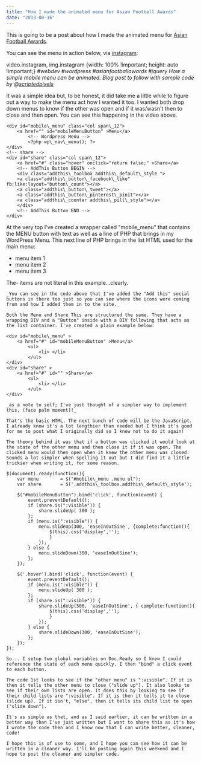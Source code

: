 ```yaml
---
title: "How I made the animated menu for Asian Football Awards"
date: "2013-08-16"
---
```


This is going to be a post about how I made the animated menu for [Asian Football Awards](https://www.asianfootballawards.co.uk "Asian Football Awards").

You can see the menu in action below, via [instagram](https://instagram.com/scriptedpixels):

video.instagram, img.instagram {width: 100% !important; height: auto !important;}
_#webdev #wordpress #asianfootballawards #jquery How a simple mobile menu can be animated. Blog post to follow with sample code by @[scriptedpixels](https://instagram.com/scriptedpixels)_

It was a simple idea but, to be honest, it did take me a little while to figure out a way to make the menu act how I wanted it too. I wanted both drop down menus to know if the other was open and if it was/wasn't then to close and then open. You can see this happening in the video above.

<!-- mobile menu -->
	<div id="mobile\_menu" class="col span\_12">
		<a href="" id="mobileMenuButton" >Menu</a>
			<!-- Wordpress Menu -->
			<?php wp\_nav\_menu(); ?>
	</div>
	<!-- share -->
	<div id="share" class="col span\_12">
		<a href="#" class="hover" onclick="return false;" >Share</a>
		<!-- AddThis Button BEGIN -->
		<div class="addthis\_toolbox addthis\_default\_style ">
		<a class="addthis\_button\_facebook\_like" fb:like:layout="button\_count"></a>
		<a class="addthis\_button\_tweet"></a>
		<a class="addthis\_button\_pinterest\_pinit"></a>
		<a class="addthis\_counter addthis\_pill\_style"></a>
		</div>
		<!-- AddThis Button END -->
	</div>

At the very top I've created a wrapper called "mobile\_menu" that contains the MENU button with text as well as a line of PHP that brings in my WordPress Menu. This next line of PHP brings in the list HTML used for the main menu:

<?php wp\_nav\_menu(); ?>

<div class="menu">
<ul>
<li> menu item 1 </li>
<li> menu item 2 </li>
<li> menu item 3 </li>
</ul>
</div>

The- items are not literal in this example...clearly.

    _You can see in the code above that I've added the "Add this" social buttons in there too just so you can see where the icons were coming from and how I added them in to the site._

    Both the Menu and Share This are structured the same. They have a wrapping DIV and a "Button" inside with a DIV following that acts as the list container. I've created a plain example below:

    <div id="mobile\_menu" >
        <a href="#" id="mobileMenuButton" >Menu</a>
            <ul>
                <li> </li>
            </ul>
    </div>
    <div id="share" >
        <a href="#" id="" >Share</a>
            <ul>
                <li> </li>
            </ul>
    </div>

    _as a note to self; I've just thought of a simpler way to implement this, (face palm moment)!_

    That's the basic HTML. The next bunch of code will be the JavaScript. I already know it's a lot lengthier than needed but I think it's good for me to post what I originally did so I know not to do it again!

    The theory behind it was that if a button was clicked it would look at the state of the other menu and then close it if it was open. The clicked menu would then open when it knew the other menu was closed. Sounds a lot simpler when spelling it out but I did find it a little trickier when writing it, for some reason.

    $(document).ready(function(){
        var menu        = $("#mobile\_menu .menu ul");
        var share       = $('.addthis\_toolbox.addthis\_default\_style');

        $("#mobileMenuButton").bind('click', function(event) {
            event.preventDefault();
            if (share.is(":visible")) {
                share.slideUp( 300 );
            };
            if (menu.is(":visible")) {
                menu.slideUp(300, 'easeInOutSine', {complete:function(){
                    $(this).css('display','');
                    }
                });
            } else {
                menu.slideDown(300, 'easeInOutSine');
            };
        });

        $('.hover').bind('click', function(event) {
            event.preventDefault();
            if (menu.is(":visible")) {
                menu.slideUp( 300 );
            };
            if (share.is(":visible")) {
                share.slideUp(500, 'easeInOutSine', { complete:function(){
                    $(this).css('display','');
                    }
                });
            } else {
                share.slideDown(300, 'easeInOutSine');
            };
        });
    });

    So... I setup two global variables on Doc.Ready so I knew I could reference the state of each menu quickly. I then "bind" a click event to each button.

    The code 1st looks to see if the "other menu" is ":visible". If it is then it tells the other menu to close ("slide up"). It also looks to see if their own lists are open. It does this by looking to see if their child lists are ":visible". If it is then it tells it to close (slide up). If it isn't, "else", then it tells its child list to open ("slide down").

    It's as simple as that, and as I said earlier, it can be written in a better way than I've just written but I want to share this as it's how I wrote the code then and I know now that I can write better, cleaner, code!

    I hope this is of use to some, and I hope you can see how it can be written in a cleaner way. I'll be posting again this weekend and I hope to post the cleaner and simpler code.
